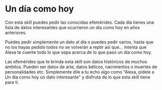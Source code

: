 # Un día como hoy
Con esta skill puedes pedir las conocidas efemérides. Cada día tienes una lista de datos interesantes que ocurrieron un día como hoy en años anteriores.

Puedes pedir simplemente un dato al día o puedes pedir varios, hasta que no los hayas pedido todos no se volverán a reptir así que... intenta que Alexa te cuente todo lo que sepa acerca de lo que pasó un día como hoy.

Las efemérides que te brinda esta skill son datos históricos de muchos ámbitos. Pueden ser datos de arte, datos bélicos, nacimientos o muertes de personalidades etc. Simplemente dile a tu echo algo como "Alexa, pídele a Un día como hoy un dato interesante" y disfruta de lo que esta skill tiene para ti.